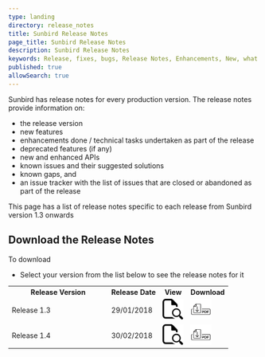 ```yaml
---
type: landing
directory: release_notes
title: Sunbird Release Notes
page_title: Sunbird Release Notes
description: Sunbird Release Notes
keywords: Release, fixes, bugs, Release Notes, Enhancements, New, what's new, version
published: true
allowSearch: true
---
```


Sunbird has release notes for every production version. The release notes provide information on: 

- the release version
- new features
- enhancements done / technical tasks undertaken as part of the release
- deprecated features (if any)
- new and enhanced APIs
- known issues and their suggested solutions 
- known gaps, and
- an issue tracker with the list of issues that are closed or abandoned as part of the release 

This page has a list of release notes specific to each release from Sunbird version 1.3 onwards

## Download the Release Notes

To download 
- Select your version from the list below to see the release notes for it
<table>
  <col width="200">
  <tr>
    <th>Release Version</th>
    <th>Release Date</th>
    <th>View</th>
    <th>Download</th>
  </tr>
  <tr>
    <td>Release 1.3</td>
    <td>29/01/2018</td>
    <td><a href="release_notes/view_pdf/ver1-3/">
  <img src="pages/release_notes/icons_used/viewicon.png" alt="View" style="width:42px;height:42px;border:0;">
</a></td>
    <td><a href="">
  <img src="pages/release_notes/icons_used/download.png" alt="Download" style="width:42px;height:42px;border:0;">
</a></td>
  </tr>
  <tr>
    <td>Release 1.4</td>
    <td>30/02/2018</td>
    <td><a href="release_notes/view_pdf/ver1-3/">
  <img src="pages/release_notes/icons_used/viewicon.png" alt="View" style="width:42px;height:42px;border:0;">
</a></td>
    <td><a href="">
  <img src="pages/release_notes/icons_used/download.png" alt="Download" style="width:42px;height:42px;border:0;">
</a></td>
  </tr>
</table>
